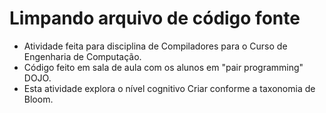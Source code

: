 # Limpando arquivo de código fonte
<ul>
<li>Atividade feita para disciplina de Compiladores para o Curso de Engenharia de Computação.</li>
<li>Código feito em sala de aula com os alunos em "pair programming" DOJO.</li>
<li>Esta atividade explora o nível cognitivo Criar conforme a taxonomia de Bloom.</li>
</ul>
